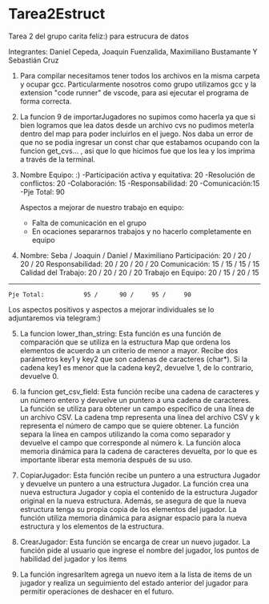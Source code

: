 # Tarea2Estruct
Tarea 2 del grupo carita feliz:) para estrucura de datos 

Integrantes: Daniel Cepeda, Joaquin Fuenzalida, Maximiliano Bustamante Y Sebastián Cruz 


1. Para compilar necesitamos tener todos los archivos en la misma carpeta y ocupar gcc. Particularmente nosotros como grupo utilizamos gcc y la extension "code runner" de vscode, para asi ejecutar el programa de forma correcta.

2. La funcion 9 de importarJugadores no supimos como hacerla ya que si bien logramos que lea datos desde un archivo cvs no pudimos meterla dentro del map para poder incluirlos en el juego. Nos daba un error de que no se podia ingresar un const char que estabamos ocupando con la funcion get_cvs… , asi que lo que hicimos fue que los lea y los imprima a través de la terminal.

3. Nombre Equipo: :)
   -Participación activa y equitativa: 20
   -Resolución de conflictos: 20
   -Colaboración: 15
   -Responsabilidad: 20
   -Comunicación:15
   -Pje Total: 90
   
   Aspectos a mejorar de nuestro trabajo en equipo:
   - Falta de comunicación en el grupo
   - En ocaciones separarnos trabajos y no hacerlo completamente en equipo
  
4.  Nombre:            Seba / Joaquin / Daniel / Maximiliano
    Participación:       20 /      20 /     20 /     20 
    Responsabilidad:     20 /      20 /     20 /     20 
    Comunicación:        15 /      15 /     15 /     15 
    Calidad del Trabajo: 20 /      20 /     20 /     20
    Trabajo en Equipo:   20 /      15 /     20 /     15 
   -------------------------------------------------------------
    Pje Total:           95 /      90 /     95 /     90 
   
   Los aspectos positivos y aspectos a mejorar individuales se lo adjuntaremos via telegram:)

5. La funcion lower_than_string: Esta función es una función de comparación que se utiliza en la estructura Map que ordena los elementos de acuerdo a un criterio de menor a mayor. Recibe dos parámetros key1 y key2 que son cadenas de caracteres (char*). Si la cadena key1 es menor que la cadena key2, devuelve 1, de lo contrario, devuelve 0.

6. la funcion get_csv_field: Esta función recibe una cadena de caracteres y un número entero y devuelve un puntero a una cadena de caracteres. La función se utiliza para obtener un campo específico de una línea de un archivo CSV. La cadena tmp representa una línea del archivo CSV y k representa el número de campo que se quiere obtener. La función separa la línea en campos utilizando la coma como separador y devuelve el campo que corresponde al número k. La función aloca memoria dinámica para la cadena de caracteres devuelta, por lo que es importante liberar esta memoria después de su uso.

7. CopiarJugador: Esta función recibe un puntero a una estructura Jugador y devuelve un puntero a una estructura Jugador. La función crea una nueva estructura Jugador y copia el contenido de la estructura Jugador original en la nueva estructura. Además, se asegura de que la nueva estructura tenga su propia copia de los elementos del jugador. La función utiliza memoria dinámica para asignar espacio para la nueva estructura y los elementos de la estructura.

8. CrearJugador: Esta función se encarga de crear un nuevo jugador. La función pide al usuario que ingrese el nombre del jugador, los puntos de habilidad del jugador y los items

9. La función ingresarItem agrega un nuevo item a la lista de items de un jugador y realiza un seguimiento del estado anterior del jugador para permitir operaciones de deshacer en el futuro.






